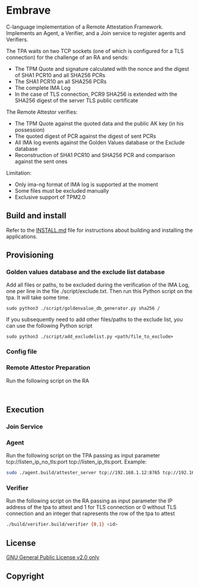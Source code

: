 # Embrave
C-language implementation of a Remote Attestation Framework. Implements an Agent, a Verifier, and a Join service to register agents and Verifiers.



The TPA waits on two TCP sockets (one of which is configured for a TLS connection) for the challenge of an RA and sends:
* The TPM Quote and signature calculated with the nonce and the digest of SHA1 PCR10 and all SHA256 PCRs
* The SHA1 PCR10 an all SHA256 PCRs
* The complete IMA Log
* In the case of TLS connection, PCR9 SHA256 is extended with the SHA256 digest of the server TLS public certificate

The Remote Attestor verifies:
* The TPM Quote against the quoted data and the public AK key (in his possession)
* The quoted digest of PCR against the digest of sent PCRs
* All IMA log events against the Golden Values database or the Exclude database
* Reconstruction of SHA1 PCR10 and SHA256 PCR and comparison against the sent ones

Limitation:
- Only ima-ng format of IMA log is supported at the moment
- Some files must be excluded manually
- Exclusive support of TPM2.0

## Build and install
Refer to the [INSTALL.md](INSTALL.md) file for instructions about building and installing the applications.

## Provisioning
### Golden values database and the exclude list database
Add all files or paths, to be excluded during the verification of the IMA Log, one per line in the file ./script/exclude.txt. Then run this Python script on the tpa. It will take some time.

```
sudo python3 ./script/goldenvalue_db_generator.py sha256 /
```
If you subsequently need to add other files/paths to the exclude list, you can use the following Python script
```
sudo python3 ./script/add_excludelist.py <path/file_to_exclude>
```

### Config file





### Remote Attestor Preparation
Run the following script on the RA
```


```
## Execution
### Join Service



### Agent
Run the following script on the TPA passing as input parameter tcp://listen_ip_no_tls:port tcp://listen_ip_tls:port. Example:
```sh
sudo ./agent.build/attester_server tcp://192.168.1.12:8765 tcp://192.168.1.12:8766
```
### Verifier
Run the following script on the RA passing as input parameter the IP address of the tpa to attest and 1 for TLS connection or 0 without TLS connection and an integer that rapresents the row of the tpa to attest
```sh
./build/verifier.build/verifier {0,1} <id>
```


## License
[GNU General Public License v2.0 only](https://spdx.org/licenses/GPL-2.0-only.html)

## Copyright





